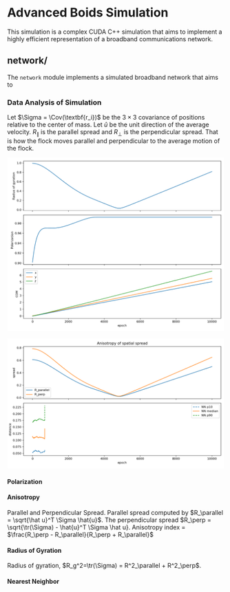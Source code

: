 # Advanced Boids Simulation 

This simulation is a complex CUDA C++ simulation that aims to implement a highly efficient representation of a broadband communications network. 

## network/ 

The `network` module implements a simulated broadband network that aims to 

### Data Analysis of Simulation 

Let $\Sigma = \Cov(\textbf{r_i})$ be the $3\times 3$ covariance of positions relative to the center of mass. Let $\hat{u}$ be the unit direction of the average velocity. $R_\parallel$ is the parallel spread and $R_\perp$ is the perpendicular spread. That is how the flock moves parallel and perpendicular to the average motion of the flock.

![Polarization and Radius of Gyration](polar_and_rg.png)

![Directional Dependence](anisotropy_nn.png)

#### Polarization 



#### Anisotropy 

Parallel and Perpendicular Spread. Parallel spread computed by $R_\parallel = \sqrt{\hat u}^T \Sigma \hat{u}$. The perpendicular spread $R_\perp = \sqrt{\tr(\Sigma) - \hat{u}^T \Sigma \hat u}. Anisotropy index = $\frac{R_\perp - R_\parallel}{R_\perp + R_\parallel}$

#### Radius of Gyration 

Radius of gyration, $R_g^2=\tr(\Sigma) = R^2_\parallel + R^2_\perp$.

#### Nearest Neighbor 
